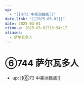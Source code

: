 ```yaml
---
up:
  - "[[⑥73 中美洲民族]]"
date-link: "[[2025-03-01]]"
date: 2025-03-01
ctime-p: 2025-03-01T13:54:17
aliases:
  - 萨尔瓦多人
---
```


# ⑥744 萨尔瓦多人

- up: [[⑥73 中美洲民族]]
